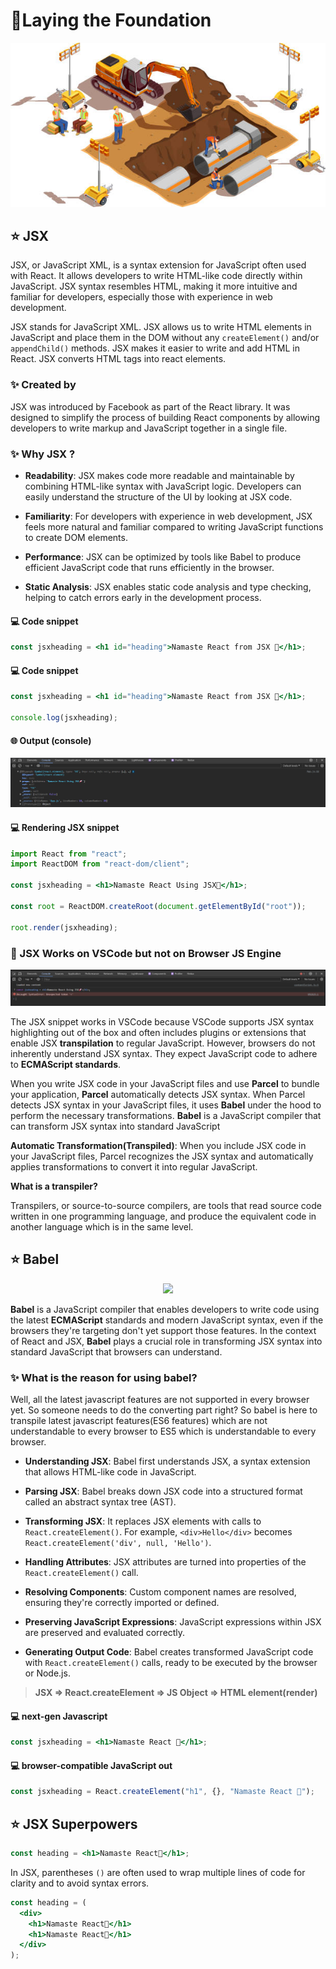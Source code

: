 # 📍Laying the Foundation

![demo](/assets/demo15.jpg)

## ⭐ JSX

JSX, or JavaScript XML, is a syntax extension for JavaScript often used with React. It allows developers to write HTML-like code directly within JavaScript. JSX syntax resembles HTML, making it more intuitive and familiar for developers, especially those with experience in web development.

JSX stands for JavaScript XML. JSX allows us to write HTML elements in JavaScript and place them in the DOM without any `createElement()` and/or `appendChild()` methods. JSX makes it easier to write and add HTML in React. JSX converts HTML tags into react elements.

### ✨ Created by

JSX was introduced by Facebook as part of the React library. It was designed to simplify the process of building React components by allowing developers to write markup and JavaScript together in a single file.

### ✨ Why JSX ?

- **Readability**: JSX makes code more readable and maintainable by combining HTML-like syntax with JavaScript logic. Developers can easily understand the structure of the UI by looking at JSX code.

- **Familiarity**: For developers with experience in web development, JSX feels more natural and familiar compared to writing JavaScript functions to create DOM elements.
- **Performance**: JSX can be optimized by tools like Babel to produce efficient JavaScript code that runs efficiently in the browser.
- **Static Analysis**: JSX enables static code analysis and type checking, helping to catch errors early in the development process.

#### 💻 Code snippet

```jsx
const jsxheading = <h1 id="heading">Namaste React from JSX 🚀</h1>;
```

#### 💻 Code snippet

```jsx
const jsxheading = <h1 id="heading">Namaste React from JSX 🚀</h1>;

console.log(jsxheading);
```

#### 🌐 Output (console)

![demo](/assets/demo13.png)

#### 💻 Rendering JSX snippet

```jsx
import React from "react";
import ReactDOM from "react-dom/client";

const jsxheading = <h1>Namaste React Using JSX🚀</h1>;

const root = ReactDOM.createRoot(document.getElementById("root"));

root.render(jsxheading);
```

### 📓 JSX Works on VSCode but not on Browser JS Engine

![demo](/assets/demo14.png)

The JSX snippet works in VSCode because VSCode supports JSX syntax highlighting out of the box and often includes plugins or extensions that enable JSX **transpilation** to regular JavaScript. However, browsers do not inherently understand JSX syntax. They expect JavaScript code to adhere to **ECMAScript standards**.

When you write JSX code in your JavaScript files and use **Parcel** to bundle your application, **Parcel** automatically detects JSX syntax. When Parcel detects JSX syntax in your JavaScript files, it uses **Babel** under the hood to perform the necessary transformations. **Babel** is a JavaScript compiler that can transform JSX syntax into standard JavaScript

**Automatic Transformation(Transpiled)**: When you include JSX code in your JavaScript files, Parcel recognizes the JSX syntax and automatically applies transformations to convert it into regular JavaScript.

**What is a transpiler?**

Transpilers, or source-to-source compilers, are tools that read source code written in one programming language, and produce the equivalent code in another language which is in the same level.

## ⭐ Babel

<p align="center">
<img  src="https://gamedevacademy.org/wp-content/uploads/2015/12/babel.png.webp" />

</p>

**Babel** is a JavaScript compiler that enables developers to write code using the latest **ECMAScript** standards and modern JavaScript syntax, even if the browsers they're targeting don't yet support those features. In the context of React and JSX, **Babel** plays a crucial role in transforming JSX syntax into standard JavaScript that browsers can understand.

### ✨ What is the reason for using babel?

Well, all the latest javascript features are not supported in every browser yet. So someone needs to do the converting part right? So babel is here to transpile latest javascript features(ES6 features) which are not understandable to every browser to ES5 which is understandable to every browser.

- **Understanding JSX**: Babel first understands JSX, a syntax extension that allows HTML-like code in JavaScript.

- **Parsing JSX**: Babel breaks down JSX code into a structured format called an abstract syntax tree (AST).

- **Transforming JSX**: It replaces JSX elements with calls to `React.createElement()`. For example, `<div>Hello</div>` becomes `React.createElement('div', null, 'Hello')`.

- **Handling Attributes**: JSX attributes are turned into properties of the `React.createElement()` call.

- **Resolving Components**: Custom component names are resolved, ensuring they're correctly imported or defined.

- **Preserving JavaScript Expressions**: JavaScript expressions within JSX are preserved and evaluated correctly.

- **Generating Output Code**: Babel creates transformed JavaScript code with `React.createElement()` calls, ready to be executed by the browser or Node.js.

> **JSX => React.createElement => JS Object => HTML element(render)**

#### 💻 next-gen Javascript

```jsx
const jsxheading = <h1>Namaste React 🚀</h1>;
```

#### 💻 browser-compatible JavaScript out

```js
const jsxheading = React.createElement("h1", {}, "Namaste React 🚀");
```

## ⭐ JSX Superpowers

```jsx
const heading = <h1>Namaste React🚀</h1>;
```

In JSX, parentheses `()` are often used to wrap multiple lines of code for clarity and to avoid syntax errors.

```jsx
const heading = (
  <div>
    <h1>Namaste React🚀</h1>
    <h1>Namaste React🚀</h1>
  </div>
);
```
